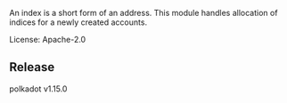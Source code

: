 An index is a short form of an address. This module handles allocation
of indices for a newly created accounts.

License: Apache-2.0


## Release

polkadot v1.15.0
